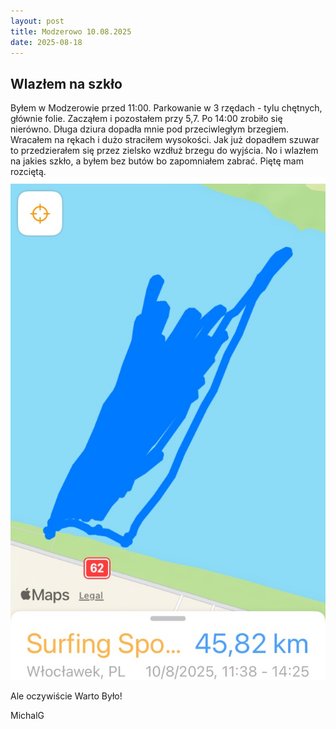 ```yaml
---
layout: post
title: Modzerowo 10.08.2025
date: 2025-08-18
---
```


## Wlazłem na szkło  

Byłem w Modzerowie przed 11:00. Parkowanie w 3 rzędach - tylu chętnych, głównie folie. 
Zacząłem i pozostałem przy 5,7. Po 14:00 zrobiło się nierówno. 
Długa dziura dopadła mnie pod przeciwległym brzegiem. 
Wracałem na rękach i dużo straciłem wysokości. 
Jak już dopadłem szuwar to przedzierałem się przez zielsko wzdłuż brzegu do wyjścia. 
No i wlazłem na jakies szkło, a byłem bez butów bo zapomniałem zabrać. 
Piętę mam rozciętą.  
![szkło](https://raw.githubusercontent.com/naspocie/blog/master/images/2025-08-10-Modzerowo/WlazlemNaSzklo.jpg "szkło")  

Ale oczywiście Warto Było!  

MichalG
